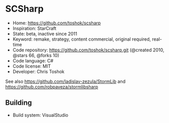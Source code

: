 # SCSharp

- Home: https://github.com/toshok/scsharp
- Inspiration: StarCraft
- State: beta, inactive since 2011
- Keyword: remake, strategy, content commercial, original required, real-time
- Code repository: https://github.com/toshok/scsharp.git (@created 2010, @stars 66, @forks 10)
- Code language: C#
- Code license: MIT
- Developer: Chris Toshok

See also https://github.com/ladislav-zezula/StormLib and https://github.com/robpaveza/stormlibsharp

## Building

- Build system: VisualStudio
